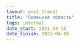 ```yaml
---
layout: post_travel
title: "Липецкая область"
tags: internal
date_start: 2021-04-18
date_finish: 2021-04-18
---
```

